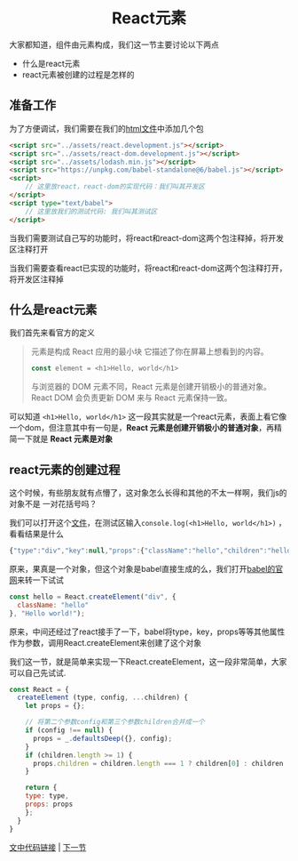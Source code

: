 <h1 align="center">React元素</h1>

大家都知道，组件由元素构成，我们这一节主要讨论以下两点

- 什么是react元素
- react元素被创建的过程是怎样的

## 准备工作

为了方便调试，我们需要在我们的[html文件](./index.html)中添加几个包

```html
<script src="../assets/react.development.js"></script>
<script src="../assets/react-dom.development.js"></script>
<script src="../assets/lodash.min.js"></script>
<script src="https://unpkg.com/babel-standalone@6/babel.js"></script>
<script>
	// 这里放react，react-dom的实现代码：我们叫其开发区
</script>
<script type="text/babel">
	// 这里放我们的测试代码: 我们叫其测试区
</script>
```

当我们需要测试自己写的功能时，将react和react-dom这两个包注释掉，将开发区注释打开

当我们需要查看react已实现的功能时，将react和react-dom这两个包注释打开，将开发区注释掉

## 什么是react元素

我们首先来看官方的定义

> 元素是构成 React 应用的最小块 它描述了你在屏幕上想看到的内容。
>
> ```js
> const element = <h1>Hello, world</h1>
> ```
>
> 与浏览器的 DOM 元素不同，React 元素是创建开销极小的普通对象。React DOM 会负责更新 DOM 来与 React 元素保持一致。

可以知道 ```<h1>Hello, world</h1>``` 这一段其实就是一个react元素，表面上看它像一个dom，但注意其中有一句是，**React 元素是创建开销极小的普通对象**，再精简一下就是  **React 元素是对象**

## react元素的创建过程
这个时候，有些朋友就有点懵了，这对象怎么长得和其他的不太一样啊，我们js的对象不是 一对花括号吗？ 

我们可以打开这个[文件](./index.html)，在测试区输入```console.log(<h1>Hello, world</h1>)``` ，看看结果是什么

```js
{"type":"div","key":null,"props":{"className":"hello","children":"hello world"}}
```



原来，果真是一个对象，但这个对象是babel直接生成的么，我们打开[babel的官网](https://babeljs.io/repl/#?babili=false&browsers=&build=&builtIns=false&spec=false&loose=false&code_lz=GYVwdgxgLglg9mABACwKYBt1wBQEpEDeAUIogE6pQhlIA8AJjAG6IToCGAzpwHLsC2qALwByNJjgiAfAAkMWRAHc4ZdPQCEtAPSMmUgNxEAvkSA&debug=false&forceAllTransforms=false&shippedProposals=false&circleciRepo=&evaluate=false&fileSize=false&timeTravel=false&sourceType=module&lineWrap=true&presets=react&prettier=false&targets=&version=7.4.5&externalPlugins=)来转一下试试

```js
const hello = React.createElement("div", {
  className: "hello"
}, "Hello world!");
```

原来，中间还经过了react接手了一下，babel将type，key，props等等其他属性作为参数，调用React.createElement来创建了这个对象

我们这一节，就是简单来实现一下React.createElement，这一段非常简单，大家可以自己先试试.

```js
const React = {
  createElement (type, config, ...children) {
    let props = {};

    // 将第二个参数config和第三个参数children合并成一个
    if (config !== null) {
      props = _.defaultsDeep({}, config);
    }
    if (children.length >= 1) {
      props.children = children.length === 1 ? children[0] : children
    }

    return {
	type: type,
	props: props
    };
  }
}
```


[文中代码链接](./index.html) | [下一节](../实现ReactDOM.render/README.md)

